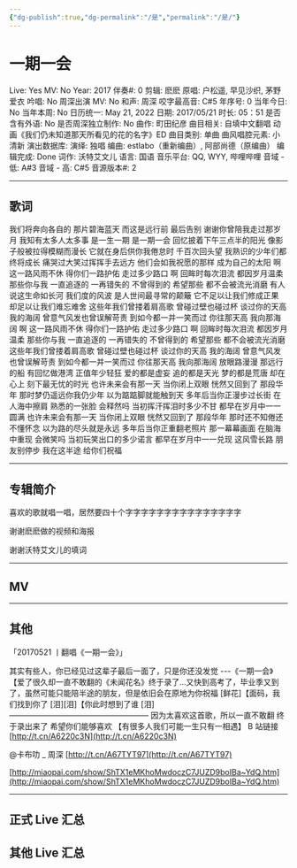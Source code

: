 ```yaml
---
{"dg-publish":true,"dg-permalink":"/是","permalink":"/是/"}
---
```



# 一期一会

Live: Yes
MV: No
Year: 2017
伴奏#: 0
剪辑: 麽麽
原唱: 户松遥, 早见沙织, 茅野爱衣
吟唱: No
周深出演 MV: No
和声: 周深
咬字最高音: C#5
年序号: 0
当年今日: No
当年本周: No
日历统一: May 21, 2022
日期: 2017/05/21
时长: 05：51
是否含有外语: No
是否周深独立制作: No
曲作: 町田纪彦
曲目相关: 自填中文翻唱 动画《我们仍未知道那天所看见的花的名字》ED
曲目类别: 单曲
曲风唱腔元素: 小清新
演出数据库:
演绎: 独唱
编曲: estlabo（重新编曲）, 阿部尚德（原编曲）
编辑完成: Done
词作: 沃特艾文儿
语言: 国语
音乐平台: QQ, WYY, 哔哩哔哩
音域 - 低: A#3
音域 - 高: C#5
音源版本#: 2

---

## 歌词

我们将奔向各自的
那片碧海蓝天
而这是远行前
最后告别
谢谢你曾陪我走过那岁月
我知有太多人太多事
是一生一期
是一期一会
回忆披着下午三点半的阳光
像影子般被拉得模糊而漫长
它就在身后供你我倦怠时
千百次回头望
我熟识的少年们都终将成长
痛哭过大笑过挥挥手去远方
他们会如我祝愿的那样
成为自己的太阳
啊
这一路风雨不休
得你们一路护佑
走过多少路口
啊
回眸时每次泪流
都因岁月温柔
那些你与我
一直追逐的
一再错失的
不曾得到的
希望那些
都不会被流光消磨
有人说这生命如长河
我们度的风波
是人世间最寻常的颠簸
它不足以让我们修成正果
却足以让我们难忘难舍
这些年我们曾搂着肩高歌
曾碰过壁也碰过杯
谈过你的天高
我的海阔
曾意气风发也曾误解苛责
到如今都一并一笑而过
你往那天高
我向那海阔
啊
这一路风雨不休
得你们一路护佑
走过多少路口
啊
回眸时每次泪流
都因岁月温柔
那些你与我
一直追逐的
一再错失的
不曾得到的
希望那些
都不会被流光消磨
这些年我们曾搂着肩高歌
曾碰过壁也碰过杯
谈过你的天高
我的海阔
曾意气风发也曾误解苛责
到如今都一并一笑而过
你往那天高
我向那海阔
放眼路漫漫
那远行的船
有回忆做港湾
正值年少轻狂
爱的都是虚妄
追的都是天光
梦的都是荒唐
却在心上
刻下最无忧的时光
也许未来会有那一天
当你闭上双眼
恍然又回到了
那段华年
那时梦仍遥远你我仍少年
以为踮踮脚就能触到天
多年后当你正漫步过长街
在人海中擦肩
熟悉的一张脸
会释然吗
当初挥汗挥泪时多少不甘
都早在岁月中一一圆满
也许未来会有那一天
当你闭上双眼
恍然又回到了
那段华年
那时还不知倦还不懂怀念
以为路的尽头就是永远
多年后当你正重翻老照片
那一幕幕画面
在脑海中重现
会微笑吗
当初玩笑出口的多少诺言
都早在岁月中一一兑现
这风雪长路
朋友别停步
我在这半途
给你们祝福

---

## 专辑简介

喜欢的歌就唱一唱，居然要四十个字字字字字字字字字字字字字字字

谢谢麽麽做的视频和海报

谢谢沃特艾文儿的填词

---

## MV

---

## 其他

「20170521 丨翻唱《一期一会》」

其实有些人，你已经见过这辈子最后一面了，只是你还没发觉 ---《一期一会》【爱了很久却一直不敢翻的《未闻花名》终于录了…又快到高考了，毕业季又到了，虽然可能只能陪半途的朋友，但是依旧会在原地为你祝福 [鲜花]【面码，我们找到你了 [泪][泪]【你此时想到了谁 [泪]
——————————————————
因为太喜欢这首歌，所以一直不敢翻
终于录出来了
希望你们能够喜欢
【有很多人我们可能一生只有一相遇】
B 站链接 [http://t.cn/A6220c3N](http://t.cn/A6220c3N)

@卡布叻 _ 周深
[http://t.cn/A67TYT97](http://t.cn/A67TYT97)

[http://miaopai.com/show/ShTX1eMKhoMwdoczC7JUZD9boIBa~YdQ.htm](http://miaopai.com/show/ShTX1eMKhoMwdoczC7JUZD9boIBa~YdQ.htm)

---

## 正式 Live 汇总

## 其他 Live 汇总
